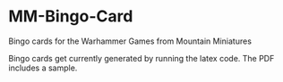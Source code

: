 # MM-Bingo-Card
Bingo cards for the Warhammer Games from Mountain Miniatures

Bingo cards get currently generated by running the latex code. The PDF includes a sample.
